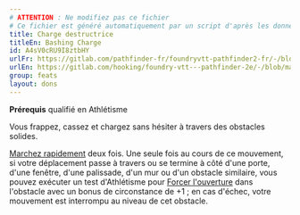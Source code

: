 ```yaml
---
# ATTENTION : Ne modifiez pas ce fichier
# Ce fichier est généré automatiquement par un script d'après les données du module Foundry VTT officiel et de sa traduction
title: Charge destructrice
titleEn: Bashing Charge
id: A4sV0cRU9I8ztbHY
urlFr: https://gitlab.com/pathfinder-fr/foundryvtt-pathfinder2-fr/-/blob/master/data/feats/A4sV0cRU9I8ztbHY.htm
urlEn: https://gitlab.com/hooking/foundry-vtt---pathfinder-2e/-/blob/master/packs/data/feats.db/bashing-charge.json
group: feats
layout: dons
---
```

**Prérequis** qualifié en Athlétisme

Vous frappez, cassez et chargez sans hésiter à travers des obstacles solides.

[Marchez rapidement](../actions/marcher-rapidement.md) deux fois. Une seule fois au cours de ce mouvement, si votre déplacement passe à travers ou se termine à côté d'une porte, d'une fenêtre, d'une palissade, d'un mur ou d'un obstacle similaire, vous pouvez exécuter un test d'Athlétisme pour [Forcer l'ouverture](../actions/ouvrir-de-force.md) dans l'obstacle avec un bonus de circonstance de +1 ; en cas d'échec, votre mouvement est interrompu au niveau de cet obstacle.


